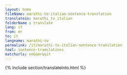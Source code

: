 ```yaml
---
layout: home
fileName: marathi-to-italian-sentence-translation
translatein: marathi_to_italian
folderName : translate
lang: it
from: mr
to: it
langname: marathi-to
permalink: /it/marathi-to-italian-sentence-translation
tool: sentence-translations
matchurls: en&&mr&&it
---
```

{% include section/translateinto.html %}
